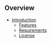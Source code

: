 ## Overview

- [Introduction]({url}/introduction)
    - [Features]({url}/introduction#features)
    - [Requirements]({url}/introduction#requirements)
    - [License]({url}/introduction#license)
